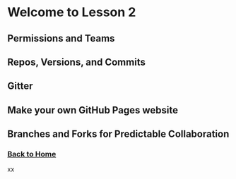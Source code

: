 # Welcome to Lesson 2

## Permissions and Teams

## Repos, Versions, and Commits

## Gitter

## Make your own GitHub Pages website

## Branches and Forks for Predictable Collaboration

### [Back to Home](../index)
xx
